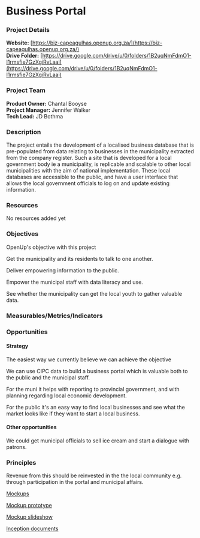# Business Portal

### Project Details

**Website:** [https://biz-capeagulhas.openup.org.za/](https://biz-capeagulhas.openup.org.za/)  
 **Drive Folder:** [https://drive.google.com/drive/u/0/folders/1B2uqNmFdmO1-I1rmsfie7GzXgiRvLaai](https://drive.google.com/drive/u/0/folders/1B2uqNmFdmO1-I1rmsfie7GzXgiRvLaai)

### Project Team

**Product Owner:** Chantal Booyse  
**Project Manager:** Jennifer Walker  
**Tech Lead:** JD Bothma  


### Description

The project entails the development of a localised business database that is pre-populated from data relating to businesses in the municipality extracted from the company register. Such a site that is developed for a local government body ie a municipality, is replicable and scalable to other local municipalities with the aim of national implementation. These local databases are accessible to the public, and have a user interface that allows the local government officials to log on and update existing information.

### Resources

No resources added yet

### Objectives

OpenUp's objective with this project

Get the municipality and its residents to talk to one another.

Deliver empowering information to the public.

Empower the municipal staff with data literacy and use.

See whether the municipality can get the local youth to gather valuable data.

### Measurables/Metrics/Indicators

### Opportunities

#### Strategy

The easiest way we currently believe we can achieve the objective

We can use CIPC data to build a business portal which is valuable both to the public and the municipal staff.

For the muni it helps with reporting to provincial government, and with planning regarding local economic development.

For the public it's an easy way to find local businesses and see what the market looks like if they want to start a local business.

#### Other opportunities

We could get municipal officials to sell ice cream and start a dialogue with patrons.

### Principles

Revenue from this should be reinvested in the the local community e.g. through participation in the portal and municipal affairs.

[Mockups](https://www.figma.com/file/vdOtyeFK6WD6XcimWiXqHZ/CAM-Business-Directory?node-id=2958%3A479)

[Mockup prototype](https://www.figma.com/proto/vdOtyeFK6WD6XcimWiXqHZ/CAM-Business-Directory?node-id=2958%3A479&scaling=scale-down&redirected=1)

[Mockup slideshow](https://docs.google.com/presentation/d/1M-r2iX8ob7mTJHbZ4jKPBnSyhpxUa1vmyn2GuLsCJf0/edit#slide=id.g3d26f9590f_0_49)

[Inception documents](https://drive.google.com/drive/folders/1SnnF5Q-56RsDBgNHoOdWVdV67JRU12wm)

